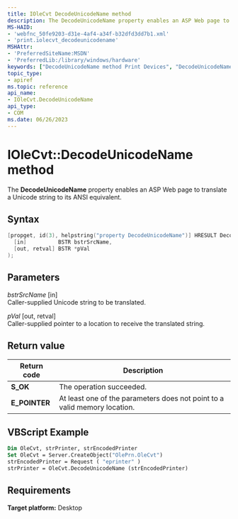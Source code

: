 ```yaml
---
title: IOleCvt DecodeUnicodeName method
description: The DecodeUnicodeName property enables an ASP Web page to translate a Unicode string to its ANSI equivalent.
MS-HAID:
- 'webfnc_50fe9203-d31e-4af4-a34f-b32dfd3dd7b1.xml'
- 'print.iolecvt_decodeunicodename'
MSHAttr:
- 'PreferredSiteName:MSDN'
- 'PreferredLib:/library/windows/hardware'
keywords: ["DecodeUnicodeName method Print Devices", "DecodeUnicodeName method Print Devices , IOleCvt interface", "IOleCvt interface Print Devices , DecodeUnicodeName method"]
topic_type:
- apiref
ms.topic: reference
api_name:
- IOleCvt.DecodeUnicodeName
api_type:
- COM
ms.date: 06/26/2023
---
```


# IOleCvt::DecodeUnicodeName method

The **DecodeUnicodeName** property enables an ASP Web page to translate a Unicode string to its ANSI equivalent.

## Syntax

```cpp
[propget, id(3), helpstring("property DecodeUnicodeName")] HRESULT DecodeUnicodeName(
  [in]          BSTR bstrSrcName,
  [out, retval] BSTR *pVal
);
```

## Parameters

*bstrSrcName* \[in\]  
Caller-supplied Unicode string to be translated.

*pVal* \[out, retval\]  
Caller-supplied pointer to a location to receive the translated string.

## Return value

| Return code | Description |
|--|--|
| **S_OK** | The operation succeeded. |
| **E_POINTER** | At least one of the parameters does not point to a valid memory location. |

## VBScript Example

```vb
Dim OleCvt, strPrinter, strEncodedPrinter
Set OleCvt = Server.CreateObject("OlePrn.OleCvt")
strEncodedPrinter = Request ( "eprinter" )
strPrinter = OleCvt.DecodeUnicodeName (strEncodedPrinter)
```

## Requirements

**Target platform:** Desktop
